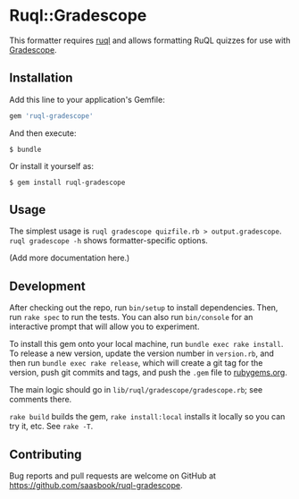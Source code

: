 # Ruql::Gradescope

This formatter requires [ruql](https://github.com/saasbook/ruql) and
allows formatting RuQL quizzes for use with [Gradescope](gradescope.com).

## Installation

Add this line to your application's Gemfile:

```ruby
gem 'ruql-gradescope'
```

And then execute:

    $ bundle

Or install it yourself as:

    $ gem install ruql-gradescope

## Usage

The simplest usage is `ruql gradescope quizfile.rb > output.gradescope`.
`ruql gradescope -h` shows formatter-specific options.

(Add more documentation here.)

## Development

After checking out the repo, run `bin/setup` to install dependencies. Then, run `rake spec` to run the tests. You can also run `bin/console` for an interactive prompt that will allow you to experiment.

To install this gem onto your local machine, run `bundle exec rake install`. To release a new version, update the version number in `version.rb`, and then run `bundle exec rake release`, which will create a git tag for the version, push git commits and tags, and push the `.gem` file to [rubygems.org](https://rubygems.org).

The main logic should go in `lib/ruql/gradescope/gradescope.rb`; see
comments there.

`rake build` builds the gem, `rake install:local` installs it locally
so you can try it, etc.  See `rake -T`.

## Contributing

Bug reports and pull requests are welcome on GitHub at https://github.com/saasbook/ruql-gradescope. 
